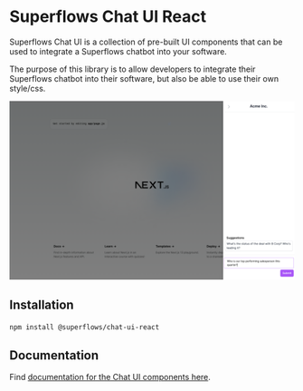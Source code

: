 # Superflows Chat UI React

Superflows Chat UI is a collection of pre-built UI components that can be used to integrate a Superflows chatbot into your software.

The purpose of this library is to allow developers to integrate their Superflows chatbot into their software, but also be able to use their own style/css.

<img width="800" alt="Chat UI Visuals" src="https://raw.githubusercontent.com/Superflows-AI/chat-ui/try-npm-deploy/sidebar-screenshot.png">

## Installation

```bash
npm install @superflows/chat-ui-react
```

## Documentation

Find [documentation for the Chat UI components here](https://docs.superflows.ai/docs/category/ui-components-react).
